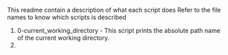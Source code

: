 This readme contain a description of what each script does
Refer to the file names to know which scripts is described
1. 0-current_working_directory - This script prints the absolute path name of the current working directory.
2. 
